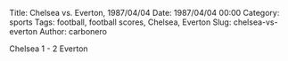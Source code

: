 Title: Chelsea vs. Everton, 1987/04/04
Date: 1987/04/04 00:00
Category: sports
Tags: football, football scores, Chelsea, Everton
Slug: chelsea-vs-everton
Author: carbonero


Chelsea 1 - 2 Everton
